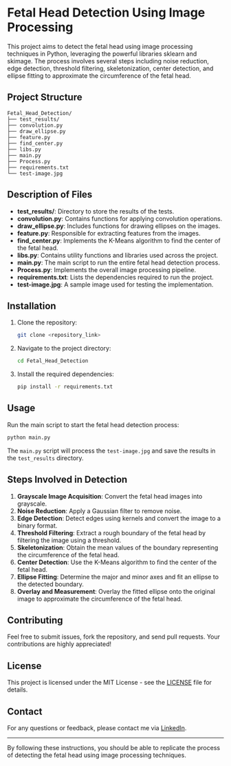 
# Fetal Head Detection Using Image Processing

This project aims to detect the fetal head using image processing techniques in Python, leveraging the powerful libraries sklearn and skimage. The process involves several steps including noise reduction, edge detection, threshold filtering, skeletonization, center detection, and ellipse fitting to approximate the circumference of the fetal head.

## Project Structure

```
Fetal_Head_Detection/
├── test_results/
├── convolution.py
├── draw_ellipse.py
├── feature.py
├── find_center.py
├── libs.py
├── main.py
├── Process.py
├── requirements.txt
└── test-image.jpg
```

## Description of Files

- **test_results/**: Directory to store the results of the tests.
- **convolution.py**: Contains functions for applying convolution operations.
- **draw_ellipse.py**: Includes functions for drawing ellipses on the images.
- **feature.py**: Responsible for extracting features from the images.
- **find_center.py**: Implements the K-Means algorithm to find the center of the fetal head.
- **libs.py**: Contains utility functions and libraries used across the project.
- **main.py**: The main script to run the entire fetal head detection process.
- **Process.py**: Implements the overall image processing pipeline.
- **requirements.txt**: Lists the dependencies required to run the project.
- **test-image.jpg**: A sample image used for testing the implementation.

## Installation

1. Clone the repository:
   ```sh
   git clone <repository_link>
   ```
2. Navigate to the project directory:
   ```sh
   cd Fetal_Head_Detection
   ```
3. Install the required dependencies:
   ```sh
   pip install -r requirements.txt
   ```

## Usage

Run the main script to start the fetal head detection process:
```sh
python main.py
```

The `main.py` script will process the `test-image.jpg` and save the results in the `test_results` directory.

## Steps Involved in Detection

1. **Grayscale Image Acquisition**: Convert the fetal head images into grayscale.
2. **Noise Reduction**: Apply a Gaussian filter to remove noise.
3. **Edge Detection**: Detect edges using kernels and convert the image to a binary format.
4. **Threshold Filtering**: Extract a rough boundary of the fetal head by filtering the image using a threshold.
5. **Skeletonization**: Obtain the mean values of the boundary representing the circumference of the fetal head.
6. **Center Detection**: Use the K-Means algorithm to find the center of the fetal head.
7. **Ellipse Fitting**: Determine the major and minor axes and fit an ellipse to the detected boundary.
8. **Overlay and Measurement**: Overlay the fitted ellipse onto the original image to approximate the circumference of the fetal head.

## Contributing

Feel free to submit issues, fork the repository, and send pull requests. Your contributions are highly appreciated!

## License

This project is licensed under the MIT License - see the [LICENSE](LICENSE) file for details.

## Contact

For any questions or feedback, please contact me via [LinkedIn](https://www.linkedin.com/in/jay-kareliya/).

---

By following these instructions, you should be able to replicate the process of detecting the fetal head using image processing techniques.
